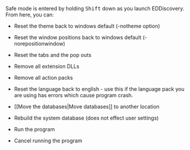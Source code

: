 Safe mode is entered by holding <kbd>Shift</kbd> down as you launch EDDiscovery. From here, you can:

* Reset the theme back to windows default (-notheme option)
* Reset the window positions back to windows default (-norepositionwindow)
* Reset the tabs and the pop outs
* Remove all extension DLLs
* Remove all action packs
* Reset the language back to english - use this if the language pack you are using has errors which cause program crash.

* [[Move the databases|Move databases]] to another location
* Rebuild the system database (does not effect user settings)

* Run the program
* Cancel running the program

